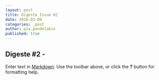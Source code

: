 ```yaml
---
layout: post
title: Digeste Issue #2
date: 2016-03-09
categories: _post
author: pia_pandelakis
published: true
---
```



## Digeste #2 - 

Enter text in [Markdown](http://daringfireball.net/projects/markdown/). Use the toolbar above, or click the **?** button for formatting help.
